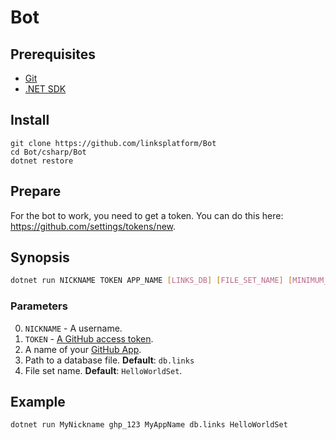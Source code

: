 # Bot

## Prerequisites
* [Git](https://git-scm.com/downloads)
* [.NET SDK](https://dotnet.microsoft.com/download)

## Install
```
git clone https://github.com/linksplatform/Bot
cd Bot/csharp/Bot
dotnet restore
```

## Prepare 

For the bot to work, you need to get a token. You can do this here: https://github.com/settings/tokens/new.  

## Synopsis

```sh
dotnet run NICKNAME TOKEN APP_NAME [LINKS_DB] [FILE_SET_NAME] [MINIMUM_INTERACTION_INTERVAL]
```

### Parameters

0. `NICKNAME` - A username.
1. `TOKEN` - [A GitHub access token](https://github.com/settings/tokens).
2. A name of your [GitHub App](https://github.com/settings/apps).
3. Path to a database file. **Default**: `db.links`
4. File set name. **Default**: `HelloWorldSet`.

## Example

```Shell
dotnet run MyNickname ghp_123 MyAppName db.links HelloWorldSet
```

